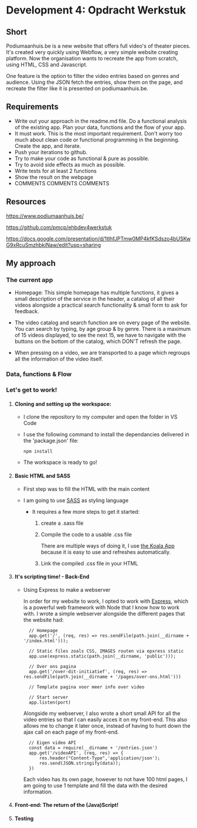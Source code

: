 # Development 4: Opdracht Werkstuk

## Short
Podiumaanhuis.be is a new website that offers full video's of theater pieces. It's created very quickly using Webflow, a  very simple website creating platform. Now the organisation wants to recreate the app from scratch, using HTML, CSS and Javascript.

One feature is the option to filter the video entries based on genres and audience. Using the JSON fetch the entries, show them on the page, and recreate the filter like it is presented on podiumaanhuis.be.

## Requirements
- Write out your approach in the readme.md file. Do a functional analysis of the existing app. Plan your data, functions and the flow of your app.
- It must work. This is the most important requirement. Don't worry too much about clean code or functional programming in the beginning. Create the app, and iterate.
- Push your iterations to github.
- Try to make your code as functional & pure as possible.
- Try to avoid side effects as much as possible.
- Write tests for at least 2 functions
- Show the result on the webpage
- COMMENTS COMMENTS COMMENTS

## Resources
https://www.podiumaanhuis.be/

https://github.com/pmcp/ehbdev4werkstuk

https://docs.google.com/presentation/d/1tlhfJPTmw0MP4kfKSdszo4bUSKwG9xRcuSmzhbkiNaw/edit?usp=sharing

## My approach
### The current app

- Homepage: This simple homepage has multiple functions, it gives a small description of the service in the header, a catalog of all their videos alongside a practical search functionality & small form to ask for feedback. 

- The video catalog and search function are on every page of the website. You can search by typing, by age group & by genre. There is a maximum of 15 videos displayed, to see the next 15, we have to navigate with the buttons on the bottom of the catalog, which DON'T refresh the page. 

- When pressing on a video, we are transported to a page which regroups all the information of the video itself. 

### Data, functions & Flow



### Let's get to work! 
 1. #### Cloning and setting up the workspace: 
    - I clone the repository to my computer and open the folder in VS Code 
    - I use the following command to install the dependancies delivered in the 'package.json' file:
        ```
        npm install
        ```

    - The workspace is ready to go!

2. #### Basic HTML and SASS 
    - First step was to fill the HTML with the main content

    - I am going to use [SASS](https://sass-lang.com/) as styling language
        -  It requires a few more steps to get it started: 
            1. create a .sass file 

            2. Compile the code to a usable .css file 

                There are multiple ways of doing it, I use [the Koala App](http://koala-app.com/) because it is easy to use and refreshes automatically.
                
            3. Link the compiled .css file in your HTML
            
3. #### It's scripting time! - Back-End
    - Using Express to make a webserver 

        In order for my website to work, I opted to work with [Express](https://expressjs.com/), which is a powerful web framework with Node that I know how to work with. 
        I wrote a simple webserver alongside the different pages that the website had: 
            

            // Homepage 
            app.get('/', (req, res) => res.sendFile(path.join(__dirname + '/index.html')));

            // Static files zoals CSS, IMAGES routen via epxress static
            app.use(express.static(path.join(__dirname, 'public')));

            // Over ons pagina
            app.get('/over-dit-initiatief', (req, res) => res.sendFile(path.join(__dirname + '/pages/over-ons.html'))) 

            // Template pagina voor meer info over video

            // Start server
            app.listen(port)
            
        Alongside my webserver, I also wrote a short small API for all the video entries so that I can easily acces it on my front-end. This also allows me to change it later once, instead of having to hunt down the ajax call on each page of my front-end.

            
            // Eigen video API 
            const data = require(__dirname + '/entries.json')
            app.get('/videoAPI', (req, res) => {
                res.header("Content-Type",'application/json');
                res.send(JSON.stringify(data));
            })
        
        Each video has its own page, however to not have 100 html pages, I am going to use 1 template and fill the data with the desired information. 

4. #### Front-end: The return of the (Java)Script!
5. #### Testing 